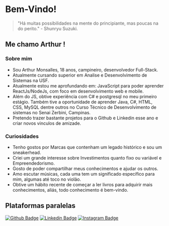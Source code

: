 # Bem-Vindo!
>"Há muitas possibilidades na mente do principiante, mas poucas na do perito." - Shunryu Suzuki.

## Me chamo Arthur !

### Sobre mim 

 - Sou Arthur Monsalles, 18 anos, campineiro, desenvolvedor Full-Stack.
 - Atualmente cursando superior em Analise e Desenvolvimento de Sistemas na USF.
 - Atualmente estou me aprofundando em: JavaScript para poder aprender ReactJs/NodeJs, com foco em desenvolvimento web e mobile.
 - Além do JS, obtive experiência com C# e postgresql no meu primeiro estágio. Também tive a oportunidade de aprender Java, C#, HTML, CSS, MySQL dentre outros no Curso Técnico de Desenvolvimento de sistemas no Senai Zerbini, Campinas.
 - Pretendo trazer bastante projetos para o Github e Linkedin esse ano e criar novos vinculos de amizade. 

### Curiosidades  

 - Tenho gostos por Marcas que contenham um legado histórico e sou um sneakerhead.
 - Criei um grande interesse sobre Investimentos quanto fixo ou variável e Empreendedorismo.
 - Gosto de poder compartilhar meus conhecimentos e ajudar os outros.
 - Amo escutar músicas, cada uma tem um significado específico para mim, algumas até toco no violão.
 - Obtive um hábito recente de começar a ler livros para adquirir mais conhecimentos, aliás, todo conhecimento é bem-vindo.

 
## Plataformas paralelas
[![Github Badge](https://img.shields.io/badge/-Github-000?style=for-the-badge&logo=Github&logoColor=white&link=https://github.com//arthurmonsalless)](https://github.com//arthurmonsalless)
[![Linkedin Badge](https://img.shields.io/badge/-LinkedIn-blue?style=for-the-badge&logo=Linkedin&logoColor=white&link=https://www.linkedin.com/in/arthur-monsalles/)](https://www.linkedin.com/in/arthur-monsalles/)
[![Instagram Badge](https://img.shields.io/badge/-Instagram-purple?style=for-the-badge&logo=instagram&logoColor=white&link=https://www.instagram.com/arthur_monsalles/)](https://www.instagram.com/arthur_monsalles/)